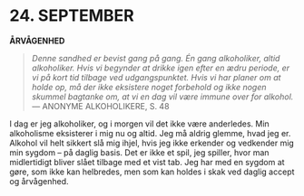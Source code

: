 # 24. SEPTEMBER

**ÅRVÅGENHED**

> *Denne sandhed er bevist gang på gang. Én gang alkoholiker, altid alkoholiker. Hvis vi begynder at drikke igen efter en ædru periode, er vi på kort tid tilbage ved udgangspunktet. Hvis vi har planer om at holde op, må der ikke eksistere noget forbehold og ikke nogen skummel bagtanke om, at vi en dag vil være immune over for alkohol.*
> — ANONYME ALKOHOLIKERE, S. 48

I dag er jeg alkoholiker, og i morgen vil det ikke være anderledes. Min alkoholisme eksisterer i mig nu og altid. Jeg må aldrig glemme, hvad jeg er. Alkohol vil helt sikkert slå mig ihjel, hvis jeg ikke erkender og vedkender mig min sygdom – på daglig basis. Det er ikke et spil, jeg spiller, hvor man midlertidigt bliver slået tilbage med et vist tab. Jeg har med en sygdom at gøre, som ikke kan helbredes, men som kan holdes i skak ved daglig accept og årvågenhed.

